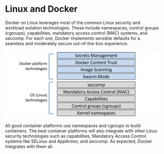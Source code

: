# Linux and Docker

Docker on Linux leverages most of the common Linux security and workload isolation technologies. These include namespaces, control groups (cgroups), capabilities, mandatory access control (MAC) systems, and seccomp. For each one, Docker implements sensible defaults for a seamless and moderately secure out-of-the-box experience.

![Docker Security-related Technologies](./img/docker-linux-features-overview.png)

All good container platforms use namespaces and cgroups to build containers. The best container platforms will also integrate with other Linux security technologies such as capabilities, Mandatory Access Control systems like SELinux and AppArmor, and seccomp. As expected, Docker integrates with them all.

